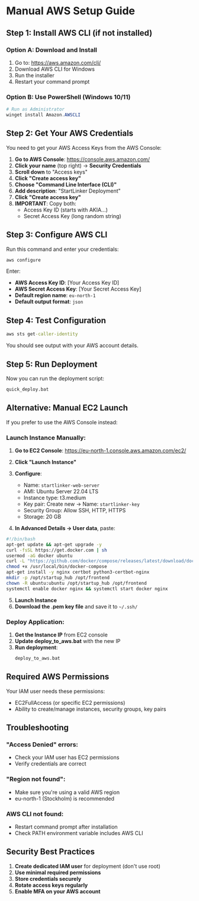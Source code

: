 # Manual AWS Setup Guide

## Step 1: Install AWS CLI (if not installed)

### Option A: Download and Install
1. Go to: https://aws.amazon.com/cli/
2. Download AWS CLI for Windows
3. Run the installer
4. Restart your command prompt

### Option B: Use PowerShell (Windows 10/11)
```powershell
# Run as Administrator
winget install Amazon.AWSCLI
```

## Step 2: Get Your AWS Credentials

You need to get your AWS Access Keys from the AWS Console:

1. **Go to AWS Console**: https://console.aws.amazon.com/
2. **Click your name** (top right) → **Security Credentials**
3. **Scroll down** to "Access keys"
4. **Click "Create access key"**
5. **Choose "Command Line Interface (CLI)"**
6. **Add description**: "StartLinker Deployment"
7. **Click "Create access key"**
8. **IMPORTANT**: Copy both:
   - Access Key ID (starts with AKIA...)
   - Secret Access Key (long random string)

## Step 3: Configure AWS CLI

Run this command and enter your credentials:

```cmd
aws configure
```

Enter:
- **AWS Access Key ID**: [Your Access Key ID]
- **AWS Secret Access Key**: [Your Secret Access Key]  
- **Default region name**: `eu-north-1`
- **Default output format**: `json`

## Step 4: Test Configuration

```cmd
aws sts get-caller-identity
```

You should see output with your AWS account details.

## Step 5: Run Deployment

Now you can run the deployment script:

```cmd
quick_deploy.bat
```

## Alternative: Manual EC2 Launch

If you prefer to use the AWS Console instead:

### Launch Instance Manually:

1. **Go to EC2 Console**: https://eu-north-1.console.aws.amazon.com/ec2/
2. **Click "Launch Instance"**
3. **Configure**:
   - Name: `startlinker-web-server`
   - AMI: Ubuntu Server 22.04 LTS
   - Instance type: t3.medium
   - Key pair: Create new → Name: `startlinker-key`
   - Security Group: Allow SSH, HTTP, HTTPS
   - Storage: 20 GB

4. **In Advanced Details → User data**, paste:
```bash
#!/bin/bash
apt-get update && apt-get upgrade -y
curl -fsSL https://get.docker.com | sh
usermod -aG docker ubuntu
curl -L "https://github.com/docker/compose/releases/latest/download/docker-compose-$(uname -s)-$(uname -m)" -o /usr/local/bin/docker-compose
chmod +x /usr/local/bin/docker-compose
apt-get install -y nginx certbot python3-certbot-nginx
mkdir -p /opt/startup_hub /opt/frontend
chown -R ubuntu:ubuntu /opt/startup_hub /opt/frontend
systemctl enable docker nginx && systemctl start docker nginx
```

5. **Launch Instance**
6. **Download the .pem key file** and save it to `~/.ssh/`

### Deploy Application:

1. **Get the Instance IP** from EC2 console
2. **Update deploy_to_aws.bat** with the new IP
3. **Run deployment**:
   ```cmd
   deploy_to_aws.bat
   ```

## Required AWS Permissions

Your IAM user needs these permissions:
- EC2FullAccess (or specific EC2 permissions)
- Ability to create/manage instances, security groups, key pairs

## Troubleshooting

### "Access Denied" errors:
- Check your IAM user has EC2 permissions
- Verify credentials are correct

### "Region not found":
- Make sure you're using a valid AWS region
- eu-north-1 (Stockholm) is recommended

### AWS CLI not found:
- Restart command prompt after installation
- Check PATH environment variable includes AWS CLI

## Security Best Practices

1. **Create dedicated IAM user** for deployment (don't use root)
2. **Use minimal required permissions**
3. **Store credentials securely**
4. **Rotate access keys regularly**
5. **Enable MFA on your AWS account**